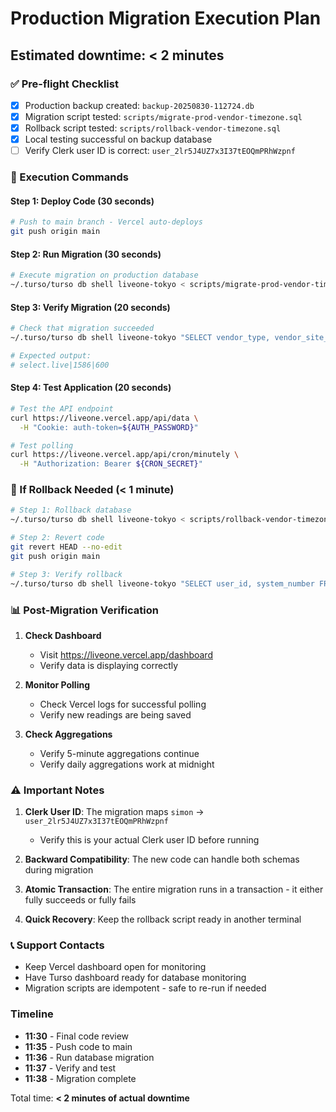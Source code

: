 # Production Migration Execution Plan
## Estimated downtime: < 2 minutes

### ✅ Pre-flight Checklist
- [x] Production backup created: `backup-20250830-112724.db`
- [x] Migration script tested: `scripts/migrate-prod-vendor-timezone.sql`
- [x] Rollback script tested: `scripts/rollback-vendor-timezone.sql`
- [x] Local testing successful on backup database
- [ ] Verify Clerk user ID is correct: `user_2lr5J4UZ7x3I37tEOQmPRhWzpnf`

### 🚀 Execution Commands

#### Step 1: Deploy Code (30 seconds)
```bash
# Push to main branch - Vercel auto-deploys
git push origin main
```

#### Step 2: Run Migration (30 seconds)
```bash
# Execute migration on production database
~/.turso/turso db shell liveone-tokyo < scripts/migrate-prod-vendor-timezone.sql
```

#### Step 3: Verify Migration (20 seconds)
```bash
# Check that migration succeeded
~/.turso/turso db shell liveone-tokyo "SELECT vendor_type, vendor_site_id, timezone_offset_min FROM systems"

# Expected output:
# select.live|1586|600
```

#### Step 4: Test Application (20 seconds)
```bash
# Test the API endpoint
curl https://liveone.vercel.app/api/data \
  -H "Cookie: auth-token=${AUTH_PASSWORD}"

# Test polling
curl https://liveone.vercel.app/api/cron/minutely \
  -H "Authorization: Bearer ${CRON_SECRET}"
```

### 🔴 If Rollback Needed (< 1 minute)

```bash
# Step 1: Rollback database
~/.turso/turso db shell liveone-tokyo < scripts/rollback-vendor-timezone.sql

# Step 2: Revert code
git revert HEAD --no-edit
git push origin main

# Step 3: Verify rollback
~/.turso/turso db shell liveone-tokyo "SELECT user_id, system_number FROM systems"
```

### 📊 Post-Migration Verification

1. **Check Dashboard**
   - Visit https://liveone.vercel.app/dashboard
   - Verify data is displaying correctly

2. **Monitor Polling**
   - Check Vercel logs for successful polling
   - Verify new readings are being saved

3. **Check Aggregations**
   - Verify 5-minute aggregations continue
   - Verify daily aggregations work at midnight

### ⚠️ Important Notes

1. **Clerk User ID**: The migration maps `simon` → `user_2lr5J4UZ7x3I37tEOQmPRhWzpnf`
   - Verify this is your actual Clerk user ID before running

2. **Backward Compatibility**: The new code can handle both schemas during migration

3. **Atomic Transaction**: The entire migration runs in a transaction - it either fully succeeds or fully fails

4. **Quick Recovery**: Keep the rollback script ready in another terminal

### 📞 Support Contacts
- Keep Vercel dashboard open for monitoring
- Have Turso dashboard ready for database monitoring
- Migration scripts are idempotent - safe to re-run if needed

### Timeline
- **11:30** - Final code review
- **11:35** - Push code to main
- **11:36** - Run database migration
- **11:37** - Verify and test
- **11:38** - Migration complete

Total time: **< 2 minutes of actual downtime**
